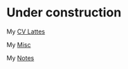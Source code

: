 # Under construction

My [CV Lattes](http://lattes.cnpq.br/8556653249943418)

My [Misc](/teste.md)

My [Notes](/notes.md)

